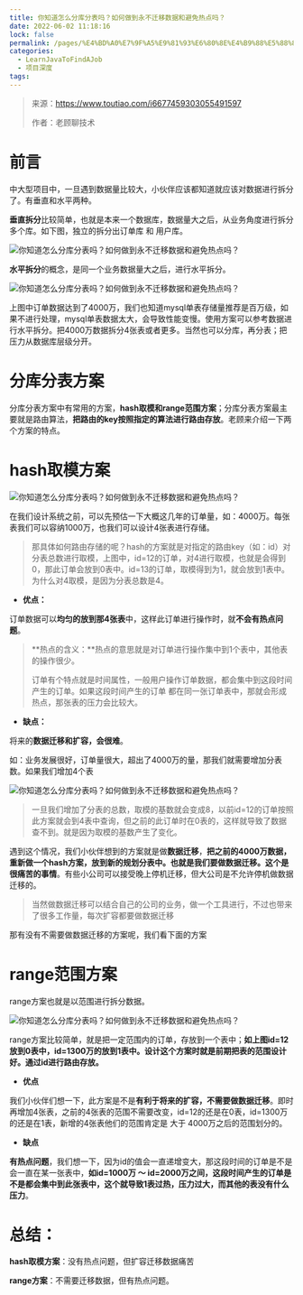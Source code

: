 ```yaml
---
title: 你知道怎么分库分表吗？如何做到永不迁移数据和避免热点吗？
date: 2022-06-02 11:18:16
lock: false
permalink: /pages/%E4%BD%A0%E7%9F%A5%E9%81%93%E6%80%8E%E4%B9%88%E5%88%86%E5%BA%93%E5%88%86%E8%A1%A8%E5%90%97%EF%BC%9F%E5%A6%82%E4%BD%95%E5%81%9A%E5%88%B0%E6%B0%B8%E4%B8%8D%E8%BF%81%E7%A7%BB%E6%95%B0%E6%8D%AE%E5%92%8C%E9%81%BF%E5%85%8D%E7%83%AD%E7%82%B9%E5%90%97%EF%BC%9F
categories:
  - LearnJavaToFindAJob
  - 项目深度
tags:
---
```

> 来源：https://www.toutiao.com/i6677459303055491597
>
> 作者：老顾聊技术

# 前言

中大型项目中，一旦遇到数据量比较大，小伙伴应该都知道就应该对数据进行拆分了。有垂直和水平两种。

**垂直拆分**比较简单，也就是本来一个数据库，数据量大之后，从业务角度进行拆分多个库。如下图，独立的拆分出订单库 和 用户库。

![你知道怎么分库分表吗？如何做到永不迁移数据和避免热点吗？](https://p6-tt.byteimg.com/origin/pgc-image/d46937c167be4cde8560d28346a73a78?from=pc)



**水平拆分**的概念，是同一个业务数据量大之后，进行水平拆分。

![你知道怎么分库分表吗？如何做到永不迁移数据和避免热点吗？](https://p6-tt.byteimg.com/origin/pgc-image/d9c3f43c86854acc8b95bca5a577c243?from=pc)



上图中订单数据达到了4000万，我们也知道mysql单表存储量推荐是百万级，如果不进行处理，mysql单表数据太大，会导致性能变慢。使用方案可以参考数据进行水平拆分。把4000万数据拆分4张表或者更多。当然也可以分库，再分表；把压力从数据库层级分开。

# 分库分表方案

分库分表方案中有常用的方案，**hash取模和range范围方案**；分库分表方案最主要就是路由算法，**把路由的key按照指定的算法进行路由存放**。老顾来介绍一下两个方案的特点。

# **hash取模方案**

![你知道怎么分库分表吗？如何做到永不迁移数据和避免热点吗？](https://p3-tt.byteimg.com/origin/pgc-image/973bc3f1402d468f8c8433c4c04bcbe2?from=pc)



在我们设计系统之前，可以先预估一下大概这几年的订单量，如：4000万。每张表我们可以容纳1000万，也我们可以设计4张表进行存储。

> 那具体如何路由存储的呢？hash的方案就是对指定的路由key（如：id）对分表总数进行取模，上图中，id=12的订单，对4进行取模，也就是会得到0，那此订单会放到0表中。id=13的订单，取模得到为1，就会放到1表中。为什么对4取模，是因为分表总数是4。

- **优点：**

订单数据可以**均匀的放到那4张表**中，这样此订单进行操作时，就**不会有热点问题**。

> **热点的含义：**热点的意思就是对订单进行操作集中到1个表中，其他表的操作很少。
>
> 订单有个特点就是时间属性，一般用户操作订单数据，都会集中到这段时间产生的订单。如果这段时间产生的订单 都在同一张订单表中，那就会形成热点，那张表的压力会比较大。

- **缺点：**

将来的**数据迁移和扩容，会很难**。

如：业务发展很好，订单量很大，超出了4000万的量，那我们就需要增加分表数。如果我们增加4个表

![你知道怎么分库分表吗？如何做到永不迁移数据和避免热点吗？](https://p1-tt.byteimg.com/origin/pgc-image/45475c823e514e2791df1454388b4184?from=pc)



> 一旦我们增加了分表的总数，取模的基数就会变成8，以前id=12的订单按照此方案就会到4表中查询，但之前的此订单时在0表的，这样就导致了数据查不到。就是因为取模的基数产生了变化。

遇到这个情况，我们小伙伴想到的方案就是做**数据迁移**，**把之前的4000万数据，重新做一个hash方案，放到新的规划分表中。也就是我们要做数据迁移。这个是很痛苦的事情**。有些小公司可以接受晚上停机迁移，但大公司是不允许停机做数据迁移的。

> 当然做数据迁移可以结合自己的公司的业务，做一个工具进行，不过也带来了很多工作量，每次扩容都要做数据迁移

那有没有不需要做数据迁移的方案呢，我们看下面的方案

# **range范围方案**

range方案也就是以范围进行拆分数据。

![你知道怎么分库分表吗？如何做到永不迁移数据和避免热点吗？](https://p3-tt.byteimg.com/origin/pgc-image/53e33e687e6c460389ca18ca24537900?from=pc)



range方案比较简单，就是把一定范围内的订单，存放到一个表中；**如上图id=12放到0表中，id=1300万的放到1表中。设计这个方案时就是前期把表的范围设计好。通过id进行路由存放。**

- **优点**

我们小伙伴们想一下，此方案是不是**有利于将来的扩容，不需要做数据迁移**。即时再增加4张表，之前的4张表的范围不需要改变，id=12的还是在0表，id=1300万的还是在1表，新增的4张表他们的范围肯定是 大于 4000万之后的范围划分的。

- **缺点**

**有热点问题**，我们想一下，因为id的值会一直递增变大，那这段时间的订单是不是会一直在某一张表中，**如id=1000万 ～ id=2000万之间，这段时间产生的订单是不是都会集中到此张表中，这个就导致1表过热，压力过大，而其他的表没有什么压力**。

# 总结：

**hash取模方案**：没有热点问题，但扩容迁移数据痛苦

**range方案**：不需要迁移数据，但有热点问题。